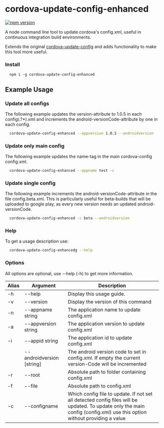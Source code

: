 # cordova-update-config-enhanced

[![npm version](https://badge.fury.io/js/cordova-update-config-enhanced.svg)](https://badge.fury.io/js/cordova-update-config-enhanced)

A node command line tool to update cordova's config.xml, useful in continuous integration build environments.

Extends the original [cordova-update-config](https://github.com/crossroads/cordova-update-config) and adds functionality to make this tool more useful.

### Install

```
  npm i -g cordova-update-config-enhanced
```

## Example Usage

### Update all configs

The following example updates the version-attribute to 1.0.5 in each config(.?\*).xml and increments the android-versionCode-attribute by one in each config.

```bash
  cordova-update-config-enhanced --appversion 1.0.5 --androidversion
```

### Update only main config

The following example updates the name-tag in the main cordova-config config.xml.

```bash
  cordova-update-config-enhanced --appname test -c
```

### Update single config

The following example increments the android-versionCode-attribute in the file config.beta.xml.
This is particularly useful for beta-builds that will be uploaded to google play, as every new version needs an updated android-versionCode.

```bash
  cordova-update-config-enhanced -c beta --androidversion
```

### Help

To get a usage description use:

```bash
  cordova-update-config-enhancedg --help
```

### Options

All options are optional, use --help (-h) to get more information.

| Alias | Argument                  | Description                                                                                                                                                              |
| ----- | ------------------------- | ------------------------------------------------------------------------------------------------------------------------------------------------------------------------ |
| -h    | --help                    | Display this usage guide.                                                                                                                                                |
| -v    | --version                 | Display the version of this command                                                                                                                                      |
| -n    | --appname string          | The application name to update config.xml                                                                                                                                |
| -a    | --appversion string       | The application version to update config.xml                                                                                                                             |
| -i    | --appid string            | The application id to update config.xml                                                                                                                                  |
|       | --androidversion [string] | The android version code to set in config.xml. If empty the current version-Code will be incremented                                                                     |
| -r    | --root                    | Absolute path to folder containing config.xml                                                                                                                            |
| -f    | --file                    | Absolute path to config.xml                                                                                                                                              |
| -c    | --configname              | Which config file to update. If not set all detected config files will be updated. To update only the main config (config.xml) use this option without providing a value |
